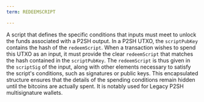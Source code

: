 ```yaml
---
term: REDEEMSCRIPT

---
```

A script that defines the specific conditions that inputs must meet to unlock the funds associated with a P2SH output. In a P2SH UTXO, the `scriptPubKey` contains the hash of the `redeemScript`. When a transaction wishes to spend this UTXO as an input, it must provide the clear `redeemScript` that matches the hash contained in the `scriptPubKey`. The `redeemScript` is thus given in the `scriptSig` of the input, along with other elements necessary to satisfy the script's conditions, such as signatures or public keys. This encapsulated structure ensures that the details of the spending conditions remain hidden until the bitcoins are actually spent. It is notably used for Legacy P2SH multisignature wallets.